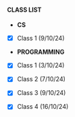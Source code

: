 #### CLASS LIST

- **CS**

- [X] Class 1 (9/10/24)


- **PROGRAMMING**

- [X] Class 1 (3/10/24)
- [X] Class 2 (7/10/24)
- [X] Class 3 (9/10/24)
- [X] Class 4 (16/10/24)


